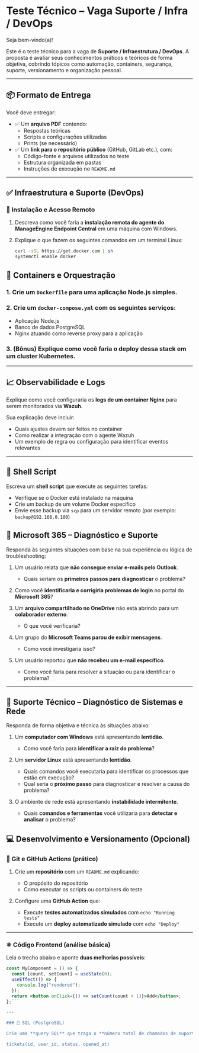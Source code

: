# Teste Técnico – Vaga Suporte / Infra / DevOps

Seja bem-vindo(a)!

Este é o teste técnico para a vaga de **Suporte / Infraestrutura / DevOps**. A proposta é avaliar seus conhecimentos práticos e teóricos de forma objetiva, cobrindo tópicos como automação, containers, segurança, suporte, versionamento e organização pessoal.

---

## 📦 Formato de Entrega

Você deve entregar:

- ✅ Um **arquivo PDF** contendo:
  - Respostas teóricas
  - Scripts e configurações utilizadas
  - Prints (se necessário)
- ✅ Um **link para o repositório público** (GitHub, GitLab etc.), com:
  - Código-fonte e arquivos utilizados no teste
  - Estrutura organizada em pastas
  - Instruções de execução no `README.md`

---

## ✅ Infraestrutura e Suporte (DevOps)

### 🔧 Instalação e Acesso Remoto

1. Descreva como você faria a **instalação remota do agente do ManageEngine Endpoint Central** em uma máquina com Windows.

2. Explique o que fazem os seguintes comandos em um terminal Linux:

   ```bash
   curl -sSL https://get.docker.com | sh
   systemctl enable docker

## 🐳 Containers e Orquestração

### 1. Crie um `Dockerfile` para uma aplicação Node.js simples.

### 2. Crie um `docker-compose.yml` com os seguintes serviços:

- Aplicação Node.js
- Banco de dados PostgreSQL
- Nginx atuando como reverse proxy para a aplicação

### 3. (Bônus) Explique como você faria o deploy dessa stack em um cluster Kubernetes.

---

## 📈 Observabilidade e Logs

Explique como você configuraria os **logs de um container Nginx** para serem monitorados via **Wazuh**.

Sua explicação deve incluir:

- Quais ajustes devem ser feitos no container
- Como realizar a integração com o agente Wazuh
- Um exemplo de regra ou configuração para identificar eventos relevantes

---

## 🐚 Shell Script

Escreva um **shell script** que execute as seguintes tarefas:

- Verifique se o Docker está instalado na máquina
- Crie um backup de um volume Docker específico
- Envie esse backup via `scp` para um servidor remoto (por exemplo: `backup@192.168.0.100`)


## 💼 Microsoft 365 – Diagnóstico e Suporte

Responda às seguintes situações com base na sua experiência ou lógica de troubleshooting:

1. Um usuário relata que **não consegue enviar e-mails pelo Outlook**.  
   - Quais seriam os **primeiros passos para diagnosticar** o problema?

2. Como você **identificaria e corrigiria problemas de login** no portal do **Microsoft 365**?

3. Um **arquivo compartilhado no OneDrive** não está abrindo para um **colaborador externo**.  
   - O que você verificaria?

4. Um grupo do **Microsoft Teams parou de exibir mensagens**.  
   - Como você investigaria isso?

5. Um usuário reportou que **não recebeu um e-mail específico**.  
   - Como você faria para resolver a situação ou para identificar o problema?

---

## 🧩 Suporte Técnico – Diagnóstico de Sistemas e Rede

Responda de forma objetiva e técnica às situações abaixo:

1. Um **computador com Windows** está apresentando **lentidão**.  
   - Como você faria para **identificar a raiz do problema**?

2. Um **servidor Linux** está apresentando **lentidão**.  
   - Quais comandos você executaria para identificar os processos que estão em execução?  
   - Qual seria o **próximo passo** para diagnosticar e resolver a causa do problema?

3. O ambiente de rede está apresentando **instabilidade intermitente**.  
   - Quais **comandos e ferramentas** você utilizaria para **detectar e analisar** o problema?
  

## 💻 Desenvolvimento e Versionamento (Opcional)

### 🧪 Git e GitHub Actions (prático)

1. Crie um **repositório** com um `README.md` explicando:
   - O propósito do repositório
   - Como executar os scripts ou containers do teste

2. Configure uma **GitHub Action** que:
   - Execute **testes automatizados simulados** com `echo "Running tests"`
   - Execute um **deploy automatizado simulado** com `echo "Deploy"`

---

### ⚛️ Código Frontend (análise básica)

Leia o trecho abaixo e aponte **duas melhorias possíveis**:

```jsx
const MyComponent = () => {
  const [count, setCount] = useState(0);
  useEffect(() => {
    console.log("rendered");
  });
  return <button onClick={() => setCount(count + 1)}>Add</button>;
};```

---

### 🧾 SQL (PostgreSQL)

Crie uma **query SQL** que traga o **número total de chamados de suporte abertos por usuário** em uma tabela fictícia com a seguinte estrutura:

tickets(id, user_id, status, opened_at)


